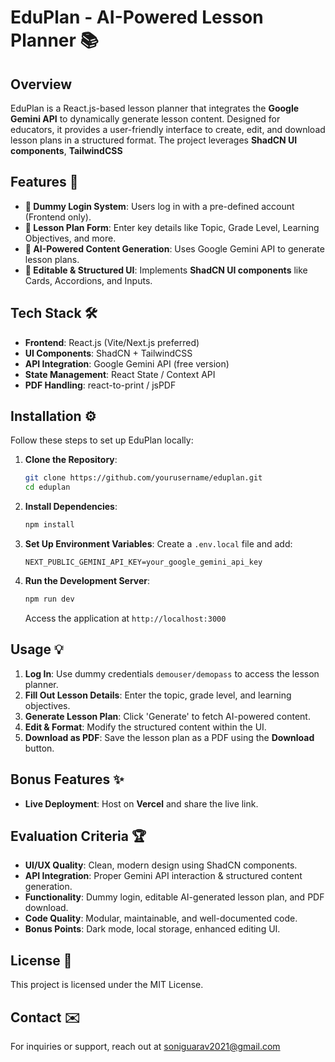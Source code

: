 # EduPlan - AI-Powered Lesson Planner 📚

## Overview
EduPlan is a React.js-based lesson planner that integrates the **Google Gemini API** to dynamically generate lesson content. Designed for educators, it provides a user-friendly interface to create, edit, and download lesson plans in a structured format. The project leverages **ShadCN UI components**, **TailwindCSS**

## Features 🚀
- **🔐 Dummy Login System**: Users log in with a pre-defined account (Frontend only).
- **📝 Lesson Plan Form**: Enter key details like Topic, Grade Level, Learning Objectives, and more.
- **🤖 AI-Powered Content Generation**: Uses Google Gemini API to generate lesson plans.
- **🎨 Editable & Structured UI**: Implements **ShadCN UI components** like Cards, Accordions, and Inputs.

## Tech Stack 🛠
- **Frontend**: React.js (Vite/Next.js preferred)
- **UI Components**: ShadCN + TailwindCSS
- **API Integration**: Google Gemini API (free version)
- **State Management**: React State / Context API
- **PDF Handling**: react-to-print / jsPDF

## Installation ⚙️
Follow these steps to set up EduPlan locally:

1. **Clone the Repository**:
   ```sh
   git clone https://github.com/yourusername/eduplan.git
   cd eduplan
   ```

2. **Install Dependencies**:
   ```sh
   npm install
   ```

3. **Set Up Environment Variables**:
   Create a `.env.local` file and add:
   ```env
   NEXT_PUBLIC_GEMINI_API_KEY=your_google_gemini_api_key
   ```

4. **Run the Development Server**:
   ```sh
   npm run dev
   ```
   Access the application at `http://localhost:3000`

## Usage 💡
1. **Log In**: Use dummy credentials `demouser/demopass` to access the lesson planner.
2. **Fill Out Lesson Details**: Enter the topic, grade level, and learning objectives.
3. **Generate Lesson Plan**: Click 'Generate' to fetch AI-powered content.
4. **Edit & Format**: Modify the structured content within the UI.
5. **Download as PDF**: Save the lesson plan as a PDF using the **Download** button.

## Bonus Features ✨
- **Live Deployment**: Host on **Vercel** and share the live link.

## Evaluation Criteria 🏆
- **UI/UX Quality**: Clean, modern design using ShadCN components.
- **API Integration**: Proper Gemini API interaction & structured content generation.
- **Functionality**: Dummy login, editable AI-generated lesson plan, and PDF download.
- **Code Quality**: Modular, maintainable, and well-documented code.
- **Bonus Points**: Dark mode, local storage, enhanced editing UI.

## License 📄
This project is licensed under the MIT License.

## Contact ✉️
For inquiries or support, reach out at [soniguarav2021@gmail.com](mailto:soniguarav2021@gmail.com) 



